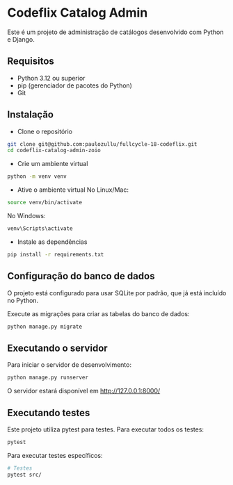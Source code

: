 # Codeflix Catalog Admin

Este é um projeto de administração de catálogos desenvolvido com Python e Django.

## Requisitos

- Python 3.12 ou superior
- pip (gerenciador de pacotes do Python)
- Git

## Instalação

- Clone o repositório

```bash
git clone git@github.com:paulozullu/fullcycle-18-codeflix.git
cd codeflix-catalog-admin-zoio
```

- Crie um ambiente virtual

```bash
python -m venv venv
```

- Ative o ambiente virtual
No Linux/Mac:

```bash
source venv/bin/activate
```

No Windows:

```bash
venv\Scripts\activate
```

- Instale as dependências

```bash
pip install -r requirements.txt
```

## Configuração do banco de dados

O projeto está configurado para usar SQLite por padrão, que já está incluído no Python.

Execute as migrações para criar as tabelas do banco de dados:

```bash
python manage.py migrate
```

## Executando o servidor

Para iniciar o servidor de desenvolvimento:

```bash
python manage.py runserver
```

O servidor estará disponível em <http://127.0.0.1:8000/>

## Executando testes

Este projeto utiliza pytest para testes. Para executar todos os testes:

```bash
pytest
```

Para executar testes específicos:

```bash
# Testes
pytest src/
```

